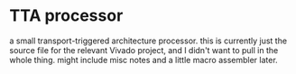 # TTA processor
a small transport-triggered architecture processor.
this is currently just the source file for the relevant Vivado project, and I didn't want to pull in the whole thing.
might include misc notes and a little macro assembler later.
